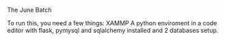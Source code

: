 The June Batch

 To run this, you need a few things:
 XAMMP
 A python enviroment in a code editor with flask, pymysql and sqlalchemy installed and 2 databases setup.
